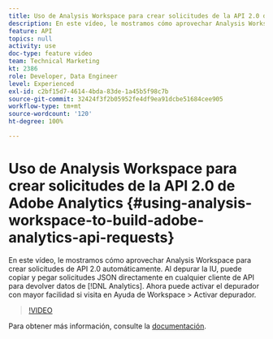 ```yaml
---
title: Uso de Analysis Workspace para crear solicitudes de la API 2.0 de Adobe Analytics
description: En este vídeo, le mostramos cómo aprovechar Analysis Workspace para crear solicitudes de API 2.0 automáticamente. Al depurar la IU, puede copiar y pegar solicitudes JSON directamente en cualquier cliente de API para devolver datos de Analytics.
feature: API
topics: null
activity: use
doc-type: feature video
team: Technical Marketing
kt: 2386
role: Developer, Data Engineer
level: Experienced
exl-id: c2bf15d7-4614-4bda-83de-1a45b5f98c7b
source-git-commit: 32424f3f2b05952fe4df9ea91dcbe51684cee905
workflow-type: tm+mt
source-wordcount: '120'
ht-degree: 100%

---
```


# Uso de Analysis Workspace para crear solicitudes de la API 2.0 de Adobe Analytics {#using-analysis-workspace-to-build-adobe-analytics-api-requests}

En este vídeo, le mostramos cómo aprovechar Analysis Workspace para crear solicitudes de API 2.0 automáticamente. Al depurar la IU, puede copiar y pegar solicitudes JSON directamente en cualquier cliente de API para devolver datos de [!DNL Analytics]. Ahora puede activar el depurador con mayor facilidad si visita en Ayuda de Workspace > Activar depurador.

>[!VIDEO](https://video.tv.adobe.com/v/25890/?quality=12)

Para obtener más información, consulte la [documentación](https://www.adobe.io/apis/experiencecloud/analytics/docs.html#!AdobeDocs/analytics-2.0-apis/master/reporting-tricks.md).
